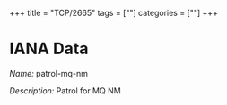 +++
title = "TCP/2665"
tags = [""]
categories = [""]
+++

# IANA Data

_Name:_ patrol-mq-nm

_Description:_ Patrol for MQ NM

